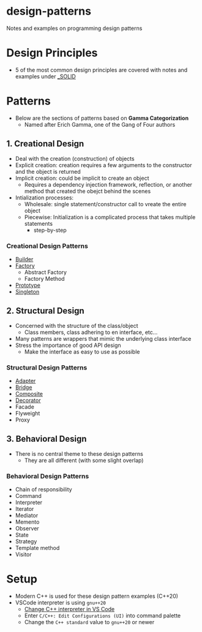 # design-patterns
Notes and examples on programming design patterns

# Design Principles
- 5 of the most common design principles are covered with notes and examples under [_SOLID](_SOLID/README.md)


# Patterns
- Below are the sections of patterns based on **Gamma Categorization**
    - Named after Erich Gamma, one of the Gang of Four authors

## 1. Creational Design
- Deal with the creation (construction) of objects
- Explicit creation: creation requires a few arguments to the constructor and the object is returned
- Implicit creation: could be implicit to create an object
    - Requires a dependency injection framework, reflection, or another method that created the obejct behind the scenes
- Intialization processes:
    - Wholesale: single statement/constructor call to vreate the entire object
    - Piecewise: Initialization is a complicated process that takes multiple statements
        - step-by-step

### Creational Design Patterns
- [Builder](builder/)
- [Factory](factory/)
    - Abstract Factory
    - Factory Method
- [Prototype](prototype/)
- [Singleton](singleton/)

## 2. Structural Design
- Concerned with the structure of the class/object
    - Class members, class adhering to en interface, etc...
- Many patterns are wrappers that mimic the underlying class interface
- Stress the importance of good API design
    - Make the interface as easy to use as possible

### Structural Design Patterns
- [Adapter](adapter/)
- [Bridge](bridge/)
- [Composite](composite/)
- [Decorator](/decorator)
- Facade
- Flyweight
- Proxy

## 3. Behavioral Design
- There is no central theme to these design patterns
    - They are all different (with some slight overlap)

### Behavioral Design Patterns
- Chain of responsibility
- Command
- Interpreter
- Iterator
- Mediator
- Memento
- Observer
- State
- Strategy
- Template method
- Visitor

# Setup
- Modern C++ is used for these design pattern examples (C++20)
- VSCode interpreter is using `gnu++20`
    - [Change C++ interpreter in VS Code](https://code.visualstudio.com/docs/cpp/config-linux#_cc-configurations)
    - Enter `C/C++: Edit Configurations (UI)` into command palette
    - Change the `C++ standard` value to `gnu++20` or newer